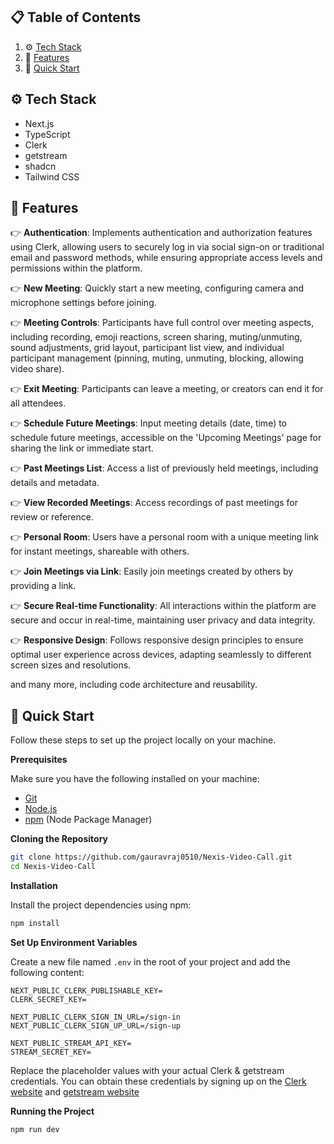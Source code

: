 ## 📋 <a name="table">Table of Contents</a>

1. ⚙️ [Tech Stack](#tech-stack)
2. 🔋 [Features](#features)
3. 🤸 [Quick Start](#quick-start)


## <a name="tech-stack">⚙️ Tech Stack</a>

- Next.js
- TypeScript
- Clerk
- getstream
- shadcn
- Tailwind CSS

## <a name="features">🔋 Features</a>


👉 **Authentication**: Implements authentication and authorization features using Clerk, allowing users to securely log in via social sign-on or traditional email and password methods, while ensuring appropriate access levels and permissions within the platform.

👉 **New Meeting**: Quickly start a new meeting, configuring camera and microphone settings before joining.

👉 **Meeting Controls**: Participants have full control over meeting aspects, including recording, emoji reactions, screen sharing, muting/unmuting, sound adjustments, grid layout, participant list view, and individual participant management (pinning, muting, unmuting, blocking, allowing video share).

👉 **Exit Meeting**: Participants can leave a meeting, or creators can end it for all attendees.

👉 **Schedule Future Meetings**: Input meeting details (date, time) to schedule future meetings, accessible on the 'Upcoming Meetings' page for sharing the link or immediate start.

👉 **Past Meetings List**: Access a list of previously held meetings, including details and metadata.

👉 **View Recorded Meetings**: Access recordings of past meetings for review or reference.

👉 **Personal Room**: Users have a personal room with a unique meeting link for instant meetings, shareable with others.

👉 **Join Meetings via Link**: Easily join meetings created by others by providing a link.

👉 **Secure Real-time Functionality**: All interactions within the platform are secure and occur in real-time, maintaining user privacy and data integrity.

👉 **Responsive Design**: Follows responsive design principles to ensure optimal user experience across devices, adapting seamlessly to different screen sizes and resolutions.

and many more, including code architecture and reusability. 

## <a name="quick-start">🤸 Quick Start</a>

Follow these steps to set up the project locally on your machine.

**Prerequisites**

Make sure you have the following installed on your machine:

- [Git](https://git-scm.com/)
- [Node.js](https://nodejs.org/en)
- [npm](https://www.npmjs.com/) (Node Package Manager)

**Cloning the Repository**

```bash
git clone https://github.com/gauravraj0510/Nexis-Video-Call.git
cd Nexis-Video-Call
```

**Installation**

Install the project dependencies using npm:

```bash
npm install
```

**Set Up Environment Variables**

Create a new file named `.env` in the root of your project and add the following content:

```env
NEXT_PUBLIC_CLERK_PUBLISHABLE_KEY=
CLERK_SECRET_KEY=

NEXT_PUBLIC_CLERK_SIGN_IN_URL=/sign-in
NEXT_PUBLIC_CLERK_SIGN_UP_URL=/sign-up

NEXT_PUBLIC_STREAM_API_KEY=
STREAM_SECRET_KEY=
```

Replace the placeholder values with your actual Clerk & getstream credentials. You can obtain these credentials by signing up on the [Clerk website](https://clerk.com/) and [getstream website](https://getstream.io/)

**Running the Project**

```bash
npm run dev
```
